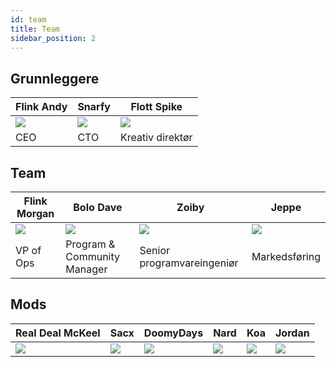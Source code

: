 ```yaml
---
id: team
title: Team
sidebar_position: 2
---
```


## Grunnleggere

| Flink Andy              | Snarfy               | Flott Spike              |
| ----------------------- | -------------------- | ------------------------ |
| ![](/img/NiftyAndy.png) | ![](/img/snarfy.png) | ![](/img/NiftySpike.png) |
| CEO                     | CTO                  | Kreativ direktør         |

## Team

| Flink Morgan              | Bolo Dave                   | Zoiby                      | Jeppe               |
| ------------------------- | --------------------------- | -------------------------- | ------------------- |
| ![](/img/NiftyMorgan.png) | ![](/img/bolo.png)          | ![](/img/zoiby.png)        | ![](/img/jeppe.png) |
| VP of Ops                 | Program & Community Manager | Senior programvareingeniør | Markedsføring       |

## Mods

| Real Deal McKeel       | Sacx               | DoomyDays           | Nard               | Koa               | Jordan               |
| ---------------------- | ------------------ | ------------------- | ------------------ | ----------------- | -------------------- |
| ![](/img/realdeal.png) | ![](/img/sacx.png) | ![](/img/doomy.png) | ![](/img/nard.png) | ![](/img/koa.png) | ![](/img/jordan.png) |
